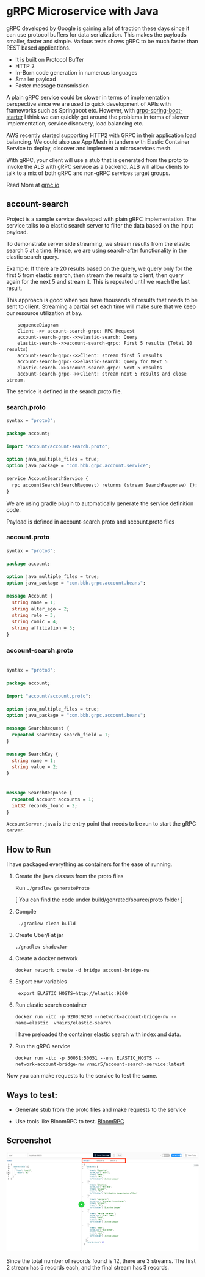 # gRPC Microservice with Java

gRPC developed by Google is gaining a lot of traction these days since it can use protocol buffers for data serialization. This makes the 
payloads smaller, faster and simple. Various tests shows gRPC to be much faster than REST based applications.

- It is built on Protocol Buffer
- HTTP 2
- In-Born code generation in numerous languages
- Smaller payload
- Faster message transmission

A plain gRPC service could be slower in terms of implementation perspective since we are used to quick development of 
APIs with frameworks such as Springboot etc. However, with [grpc-spring-boot-starter](https://github.com/LogNet/grpc-spring-boot-starter)
I think we can quickly get around the problems in terms of slower implementation, service discovery, load balancing etc.

AWS recently started supporting HTTP2 with GRPC in their application load balancing. We could also use App Mesh in tandem with
Elastic Container Service to deploy, discover and implement a microservices mesh.

With gRPC, your client will use a stub that is generated from the proto to invoke the ALB with gRPC service as a backend. 
ALB will allow clients to talk to a mix of both gRPC and non-gRPC services target groups.

Read More at [grpc.io](https://grpc.io/)

## account-search

Project is a sample service developed with plain gRPC implementation. The service talks to a elastic search server to 
filter the data based on the input payload.

To demonstrate server side streaming, we stream results from the elastic search 5 at a time. Hence, we are using search-after
functionality in the elastic search query.

Example: If there are 20 results based on the query, we query only for the first 5 from elastic search, then stream the 
results to client, then query again for the next 5 and stream it. This is repeated until we reach the last result.

This approach is good when you have thousands of results that needs to be sent to client. Streaming a partial set each 
time will make sure that we keep our resource utilization at bay.

```mermaid
    sequenceDiagram
    Client ->> account-search-grpc: RPC Request
    account-search-grpc-->>elastic-search: Query
    elastic-search-->>account-search-grpc: First 5 results (Total 10 results)
    account-search-grpc-->>Client: stream first 5 results
    account-search-grpc-->>elastic-search: Query for Next 5
    elastic-search-->>account-search-grpc: Next 5 results
    account-search-grpc-->>Client: stream next 5 results and close stream.
```

The service is defined in the search.proto file.

### search.proto

```protobuf
syntax = "proto3";

package account;

import "account/account-search.proto";

option java_multiple_files = true;
option java_package = "com.bbb.grpc.account.service";

service AccountSearchService {
  rpc accountSearch(SearchRequest) returns (stream SearchResponse) {};
}


```

We are using gradle plugin to automatically generate the service definition code. 

Payload is defined in account-search.proto and account.proto files

### account.proto
```protobuf
syntax = "proto3";

package account;

option java_multiple_files = true;
option java_package = "com.bbb.grpc.account.beans";

message Account {
  string name = 1;
  string alter_ego = 2;
  string role = 3;
  string comic = 4;
  string affiliation = 5;
}
```

### account-search.proto

```protobuf

syntax = "proto3";

package account;

import "account/account.proto";

option java_multiple_files = true;
option java_package = "com.bbb.grpc.account.beans";

message SearchRequest {
  repeated SearchKey search_field = 1;
}

message SearchKey {
  string name = 1;
  string value = 2;
}


message SearchResponse {
  repeated Account accounts = 1;
  int32 records_found = 2;
}
```
``AccountServer.java`` is the entry point that needs to be run to start the gRPC server.

## How to Run


I have packaged everything as containers for the ease of running.

1) Create the java classes from the proto files
    
    Run `` ./gradlew generateProto `` 
   
    [ You can find the code under build/genrated/source/proto folder ]

2) Compile 

   ```shell
    ./gradlew clean build
   ```

3) Create Uber/Fat jar

   ```shell
   ./gradlew shadowJar
   ```

4) Create a docker network

   ```shell
   docker network create -d bridge account-bridge-nw
   ```

5) Export env variables

   ```shell
    export ELASTIC_HOSTS=http://elastic:9200
   ```
6) Run elastic search container

   ```
   docker run -itd -p 9200:9200 --network=account-bridge-nw --name=elastic  vnair5/elastic-search
   ```
    I have preloaded the container elastic search with index and data.
    
7) Run the gRPC service
    ```
    docker run -itd -p 50051:50051 --env ELASTIC_HOSTS --network=account-bridge-nw vnair5/account-search-service:latest
    ```

Now you can make requests to the service to test the same. 

## Ways to test:

- Generate stub from the proto files and make requests to the service

- Use tools like BloomRPC to test. [BloomRPC](https://github.com/uw-labs/bloomrpc)


## Screenshot

![ticket](images/results.png)

Since the total number of records found is 12, there are 3 streams. 
The first 2 stream has 5 records each, and the final stream has 3 records.
